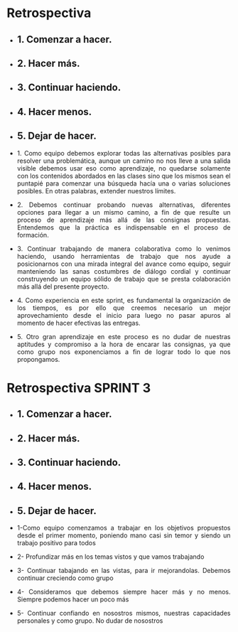 <h1>Retrospectiva</h1>
<ul>
<li><h2>1. Comenzar a hacer.</h2></li>
<li><h2>2. Hacer más.</h2></li>
<li><h2>3. Continuar haciendo.</h2></li>
<li><h2>4. Hacer menos.</h2></li>
<li><h2>5. Dejar de hacer.</h2></li>
</ul>
<ul>
<li><p style="text-align: justify">1. Como equipo debemos explorar todas las alternativas posibles para resolver una problemática, aunque un camino no nos lleve a una salida visible debemos usar eso como aprendizaje, no quedarse solamente con los contenidos abordados en las clases sino que los mismos sean el puntapié para comenzar una búsqueda hacía una o varias soluciones posibles. En otras palabras, extender nuestros límites.</p></li>
<li><p style="text-align: justify">2. Debemos continuar probando nuevas alternativas, diferentes opciones para llegar a un mismo camino, a fin de que resulte un proceso de aprendizaje más allá de las consignas propuestas. Entendemos que la práctica es indispensable en el proceso de formación.</p></li>
<li><p style="text-align: justify">3. Continuar trabajando de manera colaborativa como lo venimos haciendo, usando herramientas de trabajo que nos ayude a posicionarnos con una mirada integral del avance como equipo, seguir manteniendo las sanas costumbres de diálogo cordial y continuar construyendo un equipo sólido de trabajo que se presta colaboración más allá del presente proyecto.</p></li>
<li><p style="text-align: justify">4. Como experiencia en este sprint, es fundamental la organización de los tiempos, es por ello que creemos necesario un mejor aprovechamiento desde el inicio para luego no pasar apuros al momento de hacer efectivas las entregas.</p></li>
<li><p style="text-align: justify">5. Otro gran aprendizaje en este proceso es no dudar de nuestras aptitudes y compromiso a la hora de encarar las consignas, ya que como grupo nos exponenciamos a fin de lograr todo lo que nos propongamos.</p></li>
</ul>


<h1>Retrospectiva SPRINT 3</h1>
<ul>
<li><h2>1. Comenzar a hacer.</h2></li>
<li><h2>2. Hacer más.</h2></li>
<li><h2>3. Continuar haciendo.</h2></li>
<li><h2>4. Hacer menos.</h2></li>
<li><h2>5. Dejar de hacer.</h2></li>
</ul>

<ul>
 <li><p style="text-align: justify">1-Como equipo comenzamos a trabajar en los objetivos propuestos desde el primer momento, poniendo mano casi sin temor y siendo un trabajo positivo para todos</p></li>

 <li><p style="text-align: justify">2- Profundizar más en los temas vistos y que vamos trabajando</p></li>

 <li><p style="text-align: justify">3- Continuar tabajando en las vistas, para ir mejorandolas. Debemos continuar creciendo como grupo</p></li>

 <li><p style="text-align: justify">4-  Consideramos que debemos siempre hacer más y no menos. Siempre podemos hacer un poco más</p></li>

 <li><p style="text-align: justify">5- Continuar confiando en nosostros mismos, nuestras capacidades personales y como grupo. No dudar de nosostros</p></li>
 </ul>



